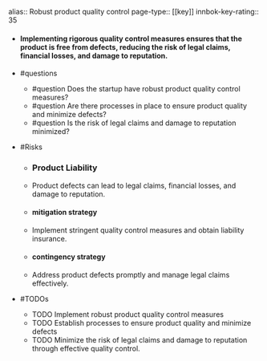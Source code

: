 alias:: Robust product quality control
page-type:: [[key]]
innbok-key-rating:: 35
- #### Implementing rigorous quality control measures ensures that the product is free from defects, reducing the risk of legal claims, financial losses, and damage to reputation.
- #questions
  - #question Does the startup have robust product quality control measures?
  - #question Are there processes in place to ensure product quality and minimize defects?
  - #question Is the risk of legal claims and damage to reputation minimized?
- #Risks

  - ### Product Liability
  - Product defects can lead to legal claims, financial losses, and damage to reputation.
  - #### mitigation strategy
  - Implement stringent quality control measures and obtain liability insurance.
  - #### contingency strategy
  - Address product defects promptly and manage legal claims effectively.
- #TODOs
  - TODO Implement robust product quality control measures
  - TODO  Establish processes to ensure product quality and minimize defects
  - TODO  Minimize the risk of legal claims and damage to reputation through effective quality control.


